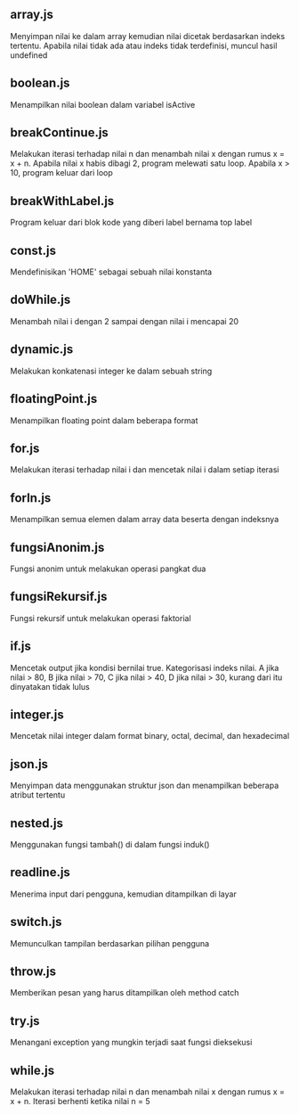 ## array.js
Menyimpan nilai ke dalam array kemudian nilai dicetak berdasarkan indeks tertentu.
Apabila nilai tidak ada atau indeks tidak terdefinisi, muncul hasil undefined

## boolean.js
Menampilkan nilai boolean dalam variabel isActive

## breakContinue.js
Melakukan iterasi terhadap nilai n dan menambah nilai x dengan rumus x = x + n.
Apabila nilai x habis dibagi 2, program melewati satu loop. Apabila x > 10, program keluar dari loop

## breakWithLabel.js
Program keluar dari blok kode yang diberi label bernama top label

## const.js
Mendefinisikan 'HOME' sebagai sebuah nilai konstanta

## doWhile.js
Menambah nilai i dengan 2 sampai dengan nilai i mencapai 20

## dynamic.js
Melakukan konkatenasi integer ke dalam sebuah string

## floatingPoint.js
Menampilkan floating point dalam beberapa format

## for.js
Melakukan iterasi terhadap nilai i dan mencetak nilai i dalam setiap iterasi

## forIn.js
Menampilkan semua elemen dalam array data beserta dengan indeksnya

## fungsiAnonim.js
Fungsi anonim untuk melakukan operasi pangkat dua

## fungsiRekursif.js
Fungsi rekursif untuk melakukan operasi faktorial

## if.js
Mencetak output jika kondisi bernilai true.
Kategorisasi indeks nilai. A jika nilai > 80, B jika nilai > 70, C jika nilai > 40, D jika nilai > 30, kurang dari itu dinyatakan tidak lulus

## integer.js
Mencetak nilai integer dalam format binary, octal, decimal, dan hexadecimal

## json.js
Menyimpan data menggunakan struktur json dan menampilkan beberapa atribut tertentu

## nested.js
Menggunakan fungsi tambah() di dalam fungsi induk()

## readline.js
Menerima input dari pengguna, kemudian ditampilkan di layar

## switch.js
Memunculkan tampilan berdasarkan pilihan pengguna

## throw.js
Memberikan pesan yang harus ditampilkan oleh method catch

## try.js
Menangani exception yang mungkin terjadi saat fungsi dieksekusi

## while.js
Melakukan iterasi terhadap nilai n dan menambah nilai x dengan rumus x = x + n. Iterasi berhenti ketika nilai n = 5
